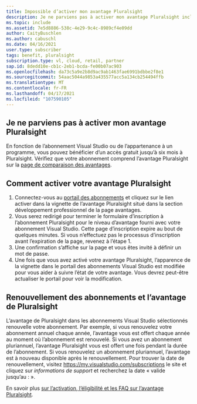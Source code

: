 ```yaml
---
title: Impossible d’activer mon avantage Pluralsight
description: Je ne parviens pas à activer mon avantage Pluralsight inclus avec mon abonnement Visual Studio ?
ms.topic: include
ms.assetid: 7e5d8886-538c-4e29-9c4c-8989cf4e09dd
author: CaityBuschlen
ms.author: cabuschl
ms.date: 04/16/2021
user.type: subscriber
tags: benefit, pluralsight
subscription.type: vl, cloud, retail, partner
sap.id: 8dedd10e-cb1c-2eb1-bcda-fe00b07ac903
ms.openlocfilehash: da73c5a9e2b8d9ac9ab1463fae6991bdbbe2f8e1
ms.sourcegitcommit: 54aac5044a9853a435577acc5a134cb254494ffb
ms.translationtype: MT
ms.contentlocale: fr-FR
ms.lasthandoff: 04/17/2021
ms.locfileid: "107590105"
---
```

## <a name="im-unable-to-activate-my-pluralsight-benefit"></a>Je ne parviens pas à activer mon avantage Pluralsight

En fonction de l’abonnement Visual Studio ou de l’appartenance à un programme, vous pouvez bénéficier d’un accès gratuit jusqu’à six mois à Pluralsight. Vérifiez que votre abonnement comprend l’avantage Pluralsight sur la [page de comparaison des avantages](https://visualstudio.microsoft.com/vs/benefits/#azure?cat=visual-studio-enterprise-subscription).

## <a name="how-to-activate-your-pluralsight-benefit"></a>Comment activer votre avantage Pluralsight
  
1. Connectez-vous au [portail des abonnements](https://my.visualstudio.com/benefits) et cliquez sur le lien activer dans la vignette de l’avantage Pluralsight situé dans la section développement professionnel de la page avantages. 
1. Vous serez redirigé pour terminer le formulaire d’inscription à l’abonnement Pluralsight pour le niveau d’avantage fourni avec votre abonnement Visual Studio. Cette page d’inscription expire au bout de quelques minutes. Si vous n’effectuez pas le processus d’inscription avant l’expiration de la page, revenez à l’étape 1.
1. Une confirmation s’affiche sur la page et vous êtes invité à définir un mot de passe. 
1. Une fois que vous avez activé votre avantage Pluralsight, l’apparence de la vignette dans le portail des abonnements Visual Studio est modifiée pour vous aider à suivre l’état de votre avantage. Vous devrez peut-être actualiser le portail pour voir la modification. 

## <a name="subscriptions-renewal-and-the-pluralsight-benefit"></a>Renouvellement des abonnements et l’avantage de Pluralsight
L’avantage de Pluralsight dans les abonnements Visual Studio sélectionnés renouvelle votre abonnement. Par exemple, si vous renouvelez votre abonnement annuel chaque année, l’avantage vous est offert chaque année au moment où l’abonnement est renouvelé. Si vous avez un abonnement pluriannuel, l’avantage Pluralsight vous est offert une fois pendant la durée de l’abonnement. Si vous renouvelez un abonnement pluriannuel, l’avantage est à nouveau disponible après le renouvellement. Pour trouver la date de renouvellement, visitez <https://my.visualstudio.com/subscriptions> le site et cliquez sur *informations de support* et recherchez la date « valide jusqu’au : ». 

En savoir plus [sur l’activation, l’éligibilité et les FAQ sur l’avantage Pluralsight](https://docs.microsoft.com/visualstudio/subscriptions/vs-pluralsight).  